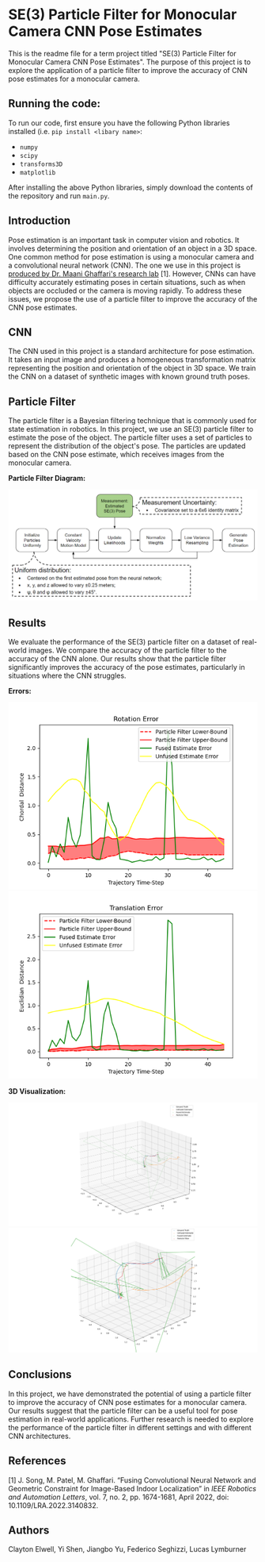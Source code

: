 # SE(3) Particle Filter for Monocular Camera CNN Pose Estimates

This is the readme file for a term project titled "SE(3) Particle Filter for Monocular Camera CNN Pose Estimates". The purpose of this project is to explore the application of a particle filter to improve the accuracy of CNN pose estimates for a monocular camera.

## Running the code:
To run our code, first ensure you have the following Python libraries installed (i.e. ```pip install <libary name>```:
- ```numpy```
- ```scipy```
- ```transforms3D```
- ```matplotlib```

After installing the above Python libraries, simply download the contents of the repository and run ```main.py```.

## Introduction
Pose estimation is an important task in computer vision and robotics. It involves determining the position and orientation of an object in a 3D space. One common method for pose estimation is using a monocular camera and a convolutional neural network (CNN). The one we use in this project is [produced by Dr. Maani Ghaffari's research lab](https://ieeexplore-ieee-org.proxy.lib.umich.edu/document/9672748) [1]. However, CNNs can have difficulty accurately estimating poses in certain situations, such as when objects are occluded or the camera is moving rapidly. To address these issues, we propose the use of a particle filter to improve the accuracy of the CNN pose estimates.

## CNN
The CNN used in this project is a standard architecture for pose estimation. It takes an input image and produces a homogeneous transformation matrix representing the position and orientation of the object in 3D space. We train the CNN on a dataset of synthetic images with known ground truth poses.

## Particle Filter
The particle filter is a Bayesian filtering technique that is commonly used for state estimation in robotics. In this project, we use an SE(3) particle filter to estimate the pose of the object. The particle filter uses a set of particles to represent the distribution of the object's pose. The particles are updated based on the CNN pose estimate, which receives images from the monocular camera.

__Particle Filter Diagram:__

![alt text](/pictures/pf_diagram.PNG)

## Results
We evaluate the performance of the SE(3) particle filter on a dataset of real-world images. We compare the accuracy of the particle filter to the accuracy of the CNN alone. Our results show that the particle filter significantly improves the accuracy of the pose estimates, particularly in situations where the CNN struggles.

__Errors:__

![alt text](/pictures/Figure_2.png)
![alt text](/pictures/Figure_3.png)

__3D Visualization:__

![alt text](/pictures/Figure_1.png)
![alt text](/pictures/Figure_1_Zoom.png)


## Conclusions
In this project, we have demonstrated the potential of using a particle filter to improve the accuracy of CNN pose estimates for a monocular camera. Our results suggest that the particle filter can be a useful tool for pose estimation in real-world applications. Further research is needed to explore the performance of the particle filter in different settings and with different CNN architectures.

## References

[1] J. Song, M. Patel, M. Ghaffari. “Fusing Convolutional Neural Network and Geometric Constraint for Image-Based Indoor Localization” in *IEEE Robotics and Automation Letters*, vol. 7, no. 2, pp. 1674-1681, April 2022, doi: 10.1109/LRA.2022.3140832.

## Authors
Clayton Elwell, Yi Shen, Jiangbo Yu, Federico Seghizzi, Lucas Lymburner
